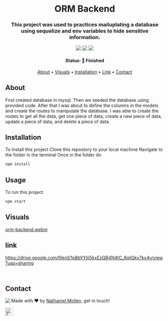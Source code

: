 <h1 align="center">
	ORM Backend
</h1>

<h3 align="center">
	This project was used to practices mailuplating a database using sequelize and env variables to hide sensitive information.
</h3>

<p align="center">
	<img src="https://img.shields.io/github/last-commit/Nmotley92/orm-backend?color=green"/>
	<img src="https://img.shields.io/github/languages/count/Nmotley92/orm-backend?color=green"/>
	<img src="https://img.shields.io/github/contributors/Nmotley92/orm-backend?color=green"/>
</p>

<h4 align="center">
	Status: 🚀 Finished
</h4>

<p align="center">
	<a href="#about">About</a> •
   	<a href="#visuals">Visuals</a> •
	<a href="#installation">Installation</a> • 
   	<a href="#link">Link</a> •
	<a href="#contact">Contact</a>
    
</p>

## About
First created database in mysql.  Then we seeded the database using provided code.  After that I was about to define the columns in the models and create the routes to manipulate the database.  I was able to create the routes to get all the data, get one piece of data, create a new piece of data, update a piece of data, and delete a piece of data.
## Installation
To Install this project
Clone this repostory to your local machine
Navigate to the folder in the terminal
Once in the folder do

```bash
npm install
```

## Usage
To run this project
```bash
npm start
```

## Visuals
[orm-backend.webm](https://user-images.githubusercontent.com/114119193/213574110-f3c239fd-9894-4a2d-8cb7-f18b73fcc6a6.webm)




## link
https://drive.google.com/file/d/1pBbYYIii5kxEzQB4N4tC_KqtQkx7kx4v/view?usp=sharing



<br clear="left"/>




## Contact
<img align="left" src="https://avatars.githubusercontent.com/Nmotley92?size=100">

Made with ❤️ by [Nathaniel Motley](https://github.com/Nmotley92), get in touch!

<a href="mailto:nmotley92@gmail.com" target="_blank"><img src="https://img.shields.io/badge/Email-D14836?style=flat&logo=gmail&logoColor=white" alt="Email Badge" height="25"></a>&nbsp;

<br clear="left"/>
